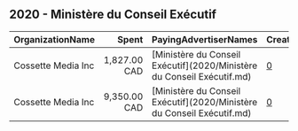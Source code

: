 ## 2020 - Ministère du Conseil Exécutif 
|OrganizationName|Spent|PayingAdvertiserNames|CreativeUrls|Impressions|Genders|AgeBrackets|CountryCodes|BillingAddresses|CandidateBallotInformation|
|:---|---:|:---|:---|---:|:---|:---|:---|:---|:---|
|Cossette Media Inc|1,827.00 CAD|[Ministère du Conseil Exécutif](2020/Ministère du Conseil Exécutif.md)|[0](https://www.snap.com/political-ads/asset/42de5fd10e0a02a49bfdd1fe2a5cbe48d64810968ee52567b8011261910b12f6?mediaType=jpg)|1,050,860||18-34|canada|"P.O. Box. 11613, Succ. Centre-ville,Montreal,H3C5V9,CA"||
|Cossette Media Inc|9,350.00 CAD|[Ministère du Conseil Exécutif](2020/Ministère du Conseil Exécutif.md)|[0](https://www.snap.com/political-ads/asset/c90edbd6f5ff627d1898751e787e7812493f13cbec1f2546b8d545b1d2cc0dca?mediaType=jpg)|3,517,189||18-34|canada|"P.O. Box. 11613, Succ. Centre-ville,Montreal,H3C5V9,CA"||
